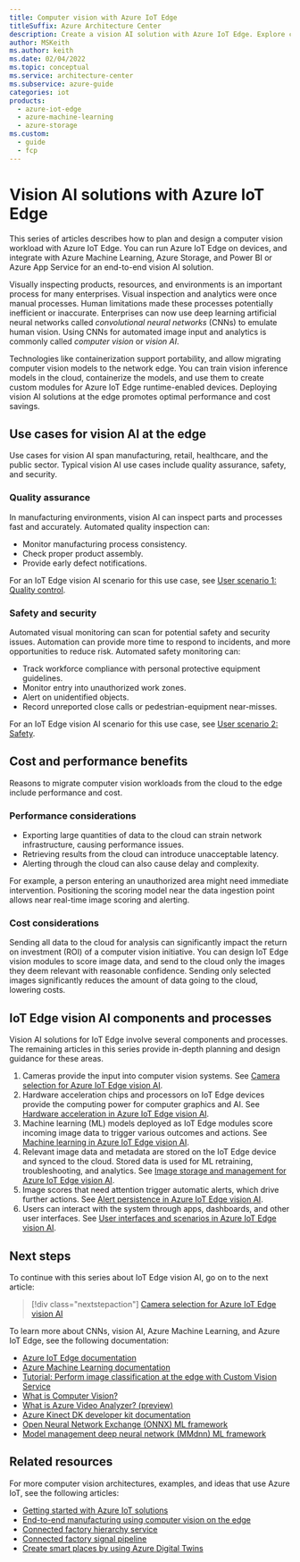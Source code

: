 ```yaml
---
title: Computer vision with Azure IoT Edge
titleSuffix: Azure Architecture Center
description: Create a vision AI solution with Azure IoT Edge. Explore computer vision hardware, machine learning and storage requirements, alerting, and user interfaces.
author: MSKeith
ms.author: keith
ms.date: 02/04/2022
ms.topic: conceptual
ms.service: architecture-center
ms.subservice: azure-guide
categories: iot
products:
  - azure-iot-edge
  - azure-machine-learning
  - azure-storage
ms.custom:
  - guide
  - fcp
---
```


# Vision AI solutions with Azure IoT Edge

This series of articles describes how to plan and design a computer vision workload with Azure IoT Edge. You can run Azure IoT Edge on devices, and integrate with Azure Machine Learning, Azure Storage, and Power BI or Azure App Service for an end-to-end vision AI solution.

Visually inspecting products, resources, and environments is an important process for many enterprises. Visual inspection and analytics were once manual processes. Human limitations made these processes potentially inefficient or inaccurate. Enterprises can now use deep learning artificial neural networks called *convolutional neural networks* (CNNs) to emulate human vision. Using CNNs for automated image input and analytics is commonly called *computer vision* or *vision AI*.

Technologies like containerization support portability, and allow migrating computer vision models to the network edge. You can train vision inference models in the cloud, containerize the models, and use them to create custom modules for Azure IoT Edge runtime-enabled devices. Deploying vision AI solutions at the edge promotes optimal performance and cost savings.

## Use cases for vision AI at the edge

Use cases for vision AI span manufacturing, retail, healthcare, and the public sector. Typical vision AI use cases include quality assurance, safety, and security.

### Quality assurance

In manufacturing environments, vision AI can inspect parts and processes fast and accurately. Automated quality inspection can:

- Monitor manufacturing process consistency.
- Check proper product assembly.
- Provide early defect notifications.

For an IoT Edge vision AI scenario for this use case, see [User scenario 1: Quality control](user-interface.md#user-scenario-1-quality-control).

### Safety and security

Automated visual monitoring can scan for potential safety and security issues. Automation can provide more time to respond to incidents, and more opportunities to reduce risk. Automated safety monitoring can:

- Track workforce compliance with personal protective equipment guidelines.
- Monitor entry into unauthorized work zones.
- Alert on unidentified objects.
- Record unreported close calls or pedestrian-equipment near-misses.

For an IoT Edge vision AI scenario for this use case, see [User scenario 2: Safety](user-interface.md#user-scenario-2-safety).

## Cost and performance benefits

Reasons to migrate computer vision workloads from the cloud to the edge include performance and cost.

### Performance considerations

- Exporting large quantities of data to the cloud can strain network infrastructure, causing performance issues.
- Retrieving results from the cloud can introduce unacceptable latency.
- Alerting through the cloud can also cause delay and complexity.

For example, a person entering an unauthorized area might need immediate intervention. Positioning the scoring model near the data ingestion point allows near real-time image scoring and alerting.

### Cost considerations

Sending all data to the cloud for analysis can significantly impact the return on investment (ROI) of a computer vision initiative. You can design IoT Edge vision modules to score image data, and send to the cloud only the images they deem relevant with reasonable confidence. Sending only selected images significantly reduces the amount of data going to the cloud, lowering costs.

## IoT Edge vision AI components and processes

Vision AI solutions for IoT Edge involve several components and processes. The remaining articles in this series provide in-depth planning and design guidance for these areas.

1. Cameras provide the input into computer vision systems. See [Camera selection for Azure IoT Edge vision AI](./camera.md).
1. Hardware acceleration chips and processors on IoT Edge devices provide the computing power for computer graphics and AI. See [Hardware acceleration in Azure IoT Edge vision AI](./hardware.md).
1. Machine learning (ML) models deployed as IoT Edge modules score incoming image data to trigger various outcomes and actions. See [Machine learning in Azure IoT Edge vision AI](./machine-learning.md).
1. Relevant image data and metadata are stored on the IoT Edge device and synced to the cloud. Stored data is used for ML retraining, troubleshooting, and analytics. See [Image storage and management for Azure IoT Edge vision AI](./image-storage.md).
1. Image scores that need attention trigger automatic alerts, which drive further actions. See [Alert persistence in Azure IoT Edge vision AI](./alerts.md).
1. Users can interact with the system through apps, dashboards, and other user interfaces. See [User interfaces and scenarios in Azure IoT Edge vision AI](./user-interface.md).

## Next steps

To continue with this series about IoT Edge vision AI, go on to the next article:

> [!div class="nextstepaction"]
> [Camera selection for Azure IoT Edge vision AI](./camera.md)

To learn more about CNNs, vision AI, Azure Machine Learning, and Azure IoT Edge, see the following documentation:

- [Azure IoT Edge documentation](/azure/iot-edge)
- [Azure Machine Learning documentation](/azure/machine-learning)
- [Tutorial: Perform image classification at the edge with Custom Vision Service](/azure/iot-edge/tutorial-deploy-custom-vision)
- [What is Computer Vision?](/azure/cognitive-services/computer-vision/overview)
- [What is Azure Video Analyzer? (preview)](/azure/azure-video-analyzer/video-analyzer-docs/overview)
- [Azure Kinect DK developer kit documentation](/azure/kinect-dk)
- [Open Neural Network Exchange (ONNX) ML framework](https://onnx.ai)
- [Model management deep neural network (MMdnn) ML framework](https://github.com/Microsoft/MMdnn)

## Related resources

For more computer vision architectures, examples, and ideas that use Azure IoT, see the following articles:

- [Getting started with Azure IoT solutions](/azure/architecture/reference-architectures/iot/iot-architecture-overview)
- [End-to-end manufacturing using computer vision on the edge](/azure/architecture/reference-architectures/ai/end-to-end-smart-factory)
- [Connected factory hierarchy service](/azure/architecture/solution-ideas/articles/connected-factory-hierarchy-service)
- [Connected factory signal pipeline](/azure/architecture/example-scenario/iot/connected-factory-signal-pipeline)
- [Create smart places by using Azure Digital Twins](/azure/architecture/example-scenario/iot/smart-places)
